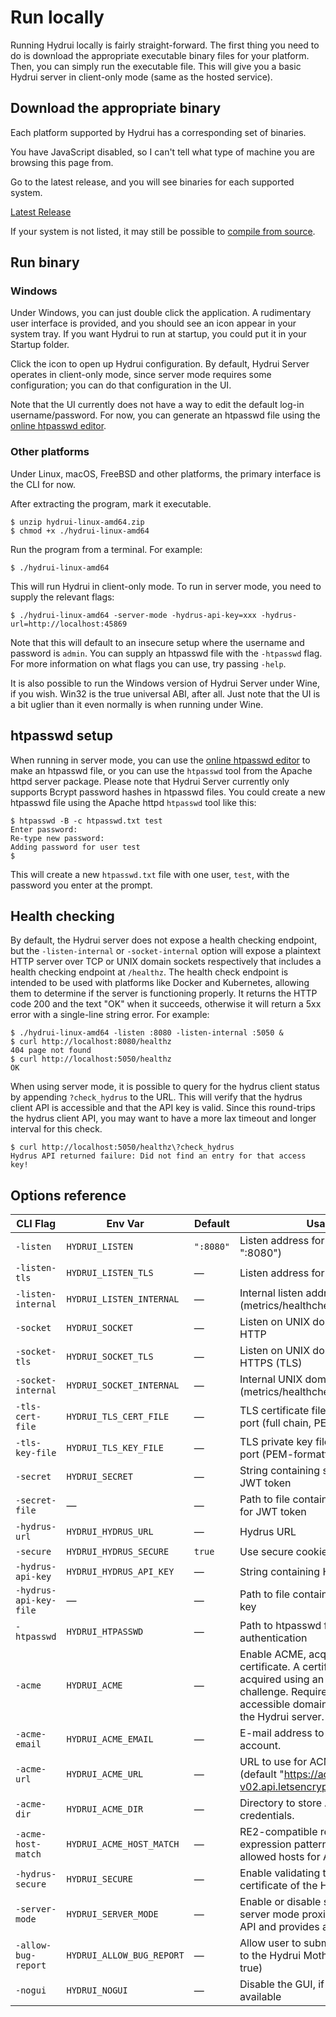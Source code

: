# Run locally

Running Hydrui locally is fairly straight-forward. The first thing you need to do is download the appropriate executable binary files for your platform. Then, you can simply run the executable file. This will give you a basic Hydrui server in client-only mode (same as the hosted service).

## Download the appropriate binary

Each platform supported by Hydrui has a corresponding set of binaries.

<p>
<script>
;;(function() {
  const prefix = "The machine you are browsing this page from seems to be ";
  if (window.navigator.userAgent.match(/PlayStation/i)) {
    document.write(prefix + "a PlayStation?");
  } else if (window.navigator.platform.match(/iPhone/i)) {
    document.write(prefix + "an iPhone.");
  } else if (window.navigator.platform.match(/iPad/i)) {
    document.write(prefix + "an iPad.");
  } else if (window.navigator.platform.match(/Android/i) || window.navigator.userAgent.match(/Android/i)) {
    if (window.navigator.platform.match(/x86_64/i)) {
      document.write(prefix + "using Android on the AMD64 architecture.");
    } else if (window.navigator.platform.match(/aarch64/i)) {
      document.write(prefix + "using Android on the ARM64 architecture.");
    } else if (window.navigator.platform.match(/armv/i)) {
      document.write(prefix + "using Android on the ARM architecture.");
    } else {
      document.write(prefix + "an Android device.");
    }
  } else if (window.navigator.platform.match(/Linux/i)) {
    if (window.navigator.platform.match(/x86_64/i)) {
      document.write(prefix + "using Linux on the AMD64 architecture.");
    } else if (window.navigator.platform.match(/i686/i)) {
      document.write(prefix + "using Linux on the 386 architecture.");
    } else if (window.navigator.platform.match(/aarch64/i)) {
      document.write(prefix + "using Linux on the ARM64 architecture.");
    } else if (window.navigator.platform.match(/armv/i)) {
      document.write(prefix + "using Linux on the ARM architecture.");
    } else if (window.navigator.platform.match(/ppc64/i)) {
      document.write(prefix + "using Linux on the PPC64 architecture. Very cool.");
    } else if (window.navigator.platform.match(/mips/i)) {
      document.write(prefix + "using Linux on the MIPS architecture. Really?");
    } else {
      document.write(prefix + "using Linux, but I can't determine the CPU architecture.");
    }
  } else if (window.navigator.platform.match(/FreeBSD/i)) {
    if (window.navigator.platform.match(/x86_64/i)) {
      document.write(prefix + "using FreeBSD on the AMD64 architecture.");
    } else if (window.navigator.platform.match(/i686/i)) {
      document.write(prefix + "using FreeBSD on the 386 architecture.");
    } else {
      document.write(prefix + "using FreeBSD, but I can't determine the CPU architecture.");
    }
  } else if (window.navigator.platform.match(/Macintosh|MacIntel/i)) {
    document.write(prefix + "using macOS.");
  } else if (window.navigator.platform.match(/MacPPC/i)) {
    document.write(prefix + "using macOS on PowerPC");
  } else if (window.navigator.platform.match(/Mac68K/i)) {
    document.write(prefix + "using MacOS on a Motorola 68000 series. Would be very cool, but you're probably lying.");
  } else if (window.navigator.platform.match(/Win16/i)) {
    document.write(prefix + "using 16-bit Windows. Really?");
  } else if (window.navigator.platform.match(/Win32/i)) {
    document.write(prefix + "using Windows.");
  } else {
    document.write("I can't tell what type of machine you are browsing this page from.")
  }
})();
</script>
<noscript>
  You have JavaScript disabled, so I can't tell what type of machine you are browsing this page from.
</noscript>
</p>

Go to the latest release, and you will see binaries for each supported system.

<a href="https://github.com/hydrui/hydrui/releases/latest/" class="button button-primary">Latest Release</a>

If your system is not listed, it may still be possible to [compile from source](../compile-from-source/).

## Run binary

### Windows

Under Windows, you can just double click the application. A rudimentary user interface is provided, and you should see an icon appear in your system tray. If you want Hydrui to run at startup, you could put it in your Startup folder.

Click the icon to open up Hydrui configuration. By default, Hydrui Server operates in client-only mode, since server mode requires some configuration; you can do that configuration in the UI.

Note that the UI currently does not have a way to edit the default log-in username/password. For now, you can generate an htpasswd file using the [online htpasswd editor](/tools/htpasswd/).

### Other platforms

Under Linux, macOS, FreeBSD and other platforms, the primary interface is the CLI for now.

After extracting the program, mark it executable.

```console
$ unzip hydrui-linux-amd64.zip
$ chmod +x ./hydrui-linux-amd64
```

Run the program from a terminal. For example:

```console
$ ./hydrui-linux-amd64
```

This will run Hydrui in client-only mode. To run in server mode, you need to supply the relevant flags:

```console
$ ./hydrui-linux-amd64 -server-mode -hydrus-api-key=xxx -hydrus-url=http://localhost:45869
```

Note that this will default to an insecure setup where the username and password is `admin`. You can supply an htpasswd file with the `-htpasswd` flag. For more information on what flags you can use, try passing `-help`.

It is also possible to run the Windows version of Hydrui Server under Wine, if you wish. Win32 is the true universal ABI, after all. Just note that the UI is a bit uglier than it even normally is when running under Wine.

## htpasswd setup

When running in server mode, you can use the [online htpasswd editor](/tools/htpasswd/) to make an htpasswd file, or you can use the `htpasswd` tool from the Apache httpd server package. Please note that Hydrui Server currently only supports Bcrypt password hashes in htpasswd files. You could create a new htpasswd file using the Apache httpd `htpasswd` tool like this:

```console
$ htpasswd -B -c htpasswd.txt test
Enter password:
Re-type new password:
Adding password for user test
$
```

This will create a new `htpasswd.txt` file with one user, `test`, with the password you enter at the prompt.

## Health checking

By default, the Hydrui server does not expose a health checking endpoint, but the `-listen-internal` or `-socket-internal` option will expose a plaintext HTTP server over TCP or UNIX domain sockets respectively that includes a health checking endpoint at `/healthz`. The health check endpoint is intended to be used with platforms like Docker and Kubernetes, allowing them to determine if the server is functioning properly. It returns the HTTP code 200 and the text "OK" when it succeeds, otherwise it will return a 5xx error with a single-line string error. For example:

```console
$ ./hydrui-linux-amd64 -listen :8080 -listen-internal :5050 &
$ curl http://localhost:8080/healthz
404 page not found
$ curl http://localhost:5050/healthz
OK
```

When using server mode, it is possible to query for the hydrus client status by appending `?check_hydrus` to the URL. This will verify that the hydrus client API is accessible and that the API key is valid. Since this round-trips the hydrus client API, you may want to have a more lax timeout and longer interval for this check.

```console
$ curl http://localhost:5050/healthz\?check_hydrus
Hydrus API returned failure: Did not find an entry for that access key!
```

## Options reference

| CLI Flag               | Env Var                   | Default   | Usage                                                                                                                                                                  |
| ---------------------- | ------------------------- | --------- | ---------------------------------------------------------------------------------------------------------------------------------------------------------------------- |
| `-listen`              | `HYDRUI_LISTEN`           | `":8080"` | Listen address for HTTP (default ":8080")                                                                                                                              |
| `-listen-tls`          | `HYDRUI_LISTEN_TLS`       | &mdash;   | Listen address for HTTPS (TLS)                                                                                                                                         |
| `-listen-internal`     | `HYDRUI_LISTEN_INTERNAL`  | &mdash;   | Internal listen address (metrics/healthcheck/etc.)                                                                                                                     |
| `-socket`              | `HYDRUI_SOCKET`           | &mdash;   | Listen on UNIX domain socket for HTTP                                                                                                                                  |
| `-socket-tls`          | `HYDRUI_SOCKET_TLS`       | &mdash;   | Listen on UNIX domain socket for HTTPS (TLS)                                                                                                                           |
| `-socket-internal`     | `HYDRUI_SOCKET_INTERNAL`  | &mdash;   | Internal UNIX domain socket (metrics/healthcheck/etc.)                                                                                                                 |
| `-tls-cert-file`       | `HYDRUI_TLS_CERT_FILE`    | &mdash;   | TLS certificate file to use for TLS port (full chain, PEM-formatted)                                                                                                   |
| `-tls-key-file`        | `HYDRUI_TLS_KEY_FILE`     | &mdash;   | TLS private key file to use for TLS port (PEM-formatted)                                                                                                               |
| `-secret`              | `HYDRUI_SECRET`           | &mdash;   | String containing secret key for JWT token                                                                                                                             |
| `-secret-file`         | &mdash;                   | &mdash;   | Path to file containing secret key for JWT token                                                                                                                       |
| `-hydrus-url`          | `HYDRUI_HYDRUS_URL`       | &mdash;   | Hydrus URL                                                                                                                                                             |
| `-secure`              | `HYDRUI_HYDRUS_SECURE`    | `true`    | Use secure cookies                                                                                                                                                     |
| `-hydrus-api-key`      | `HYDRUI_HYDRUS_API_KEY`   | &mdash;   | String containing Hydrus API key                                                                                                                                       |
| `-hydrus-api-key-file` | &mdash;                   | &mdash;   | Path to file containing Hydrus API key                                                                                                                                 |
| `-htpasswd`            | `HYDRUI_HTPASSWD`         | &mdash;   | Path to htpasswd file for authentication                                                                                                                               |
| `-acme`                | `HYDRUI_ACME`             | &mdash;   | Enable ACME, acquire TLS certificate. A certificate will be acquired using an HTTP-01 challenge. Requires a publicly-accessible domain connected to the Hydrui server. |
| `-acme-email`          | `HYDRUI_ACME_EMAIL`       | &mdash;   | E-mail address to use for ACME account.                                                                                                                                |
| `-acme-url`            | `HYDRUI_ACME_URL`         | &mdash;   | URL to use for ACME endpoint (default "https://acme-v02.api.letsencrypt.org/directory")                                                                                |
| `-acme-dir`            | `HYDRUI_ACME_DIR`         | &mdash;   | Directory to store ACME credentials.                                                                                                                                   |
| `-acme-host-match`     | `HYDRUI_ACME_HOST_MATCH`  | &mdash;   | RE2-compatible regular expression pattern to match allowed hosts for ACME certs.                                                                                       |
| `-hydrus-secure`       | `HYDRUI_SECURE`           | &mdash;   | Enable validating the TLS certificate of the Hydrus server                                                                                                             |
| `-server-mode`         | `HYDRUI_SERVER_MODE`      | &mdash;   | Enable or disable server mode; server mode proxies the Hydrus API and provides a login page                                                                            |
| `-allow-bug-report`    | `HYDRUI_ALLOW_BUG_REPORT` | &mdash;   | Allow user to submit bug reports to the Hydrui Mothership (default true)                                                                                               |
| `-nogui`               | `HYDRUI_NOGUI`            | &mdash;   | Disable the GUI, if GUI support is available                                                                                                                           |
